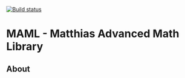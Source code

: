[![Build status][s1]][av]

[s1]: https://ci.appveyor.com/api/projects/status/8v9a0idnftj5s114?svg=true

[av]: https://ci.appveyor.com/project/matt77hias/MAML
[li]: https://raw.githubusercontent.com/matt77hias/MAML/master/LICENSE.txt

# MAML - Matthias Advanced Math Library

## About
